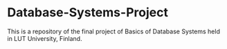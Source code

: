 # Database-Systems-Project
This is a repository of the final project of Basics of Database Systems held in LUT University, Finland.
